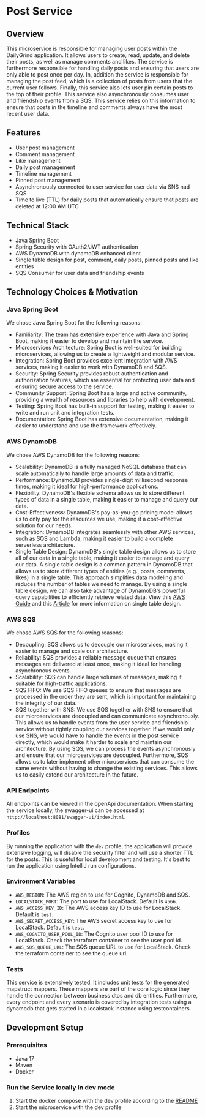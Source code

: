 # Post Service

## Overview

This microservice is responsible for managing user posts within the DailyGrind application. It allows users to create, read, update, and delete their posts, as well as manage comments and likes. The service is furthermore responsible for handling daily posts and ensuring that users are only able to post once per day. In, addition the service is responsible for managing the post feed, which is a collection of posts from users that the current user follows. Finally, this service also lets user pin certain posts to the top of their profile. This service also asynchronously consumes user and friendship events from a SQS. This service relies on this information to ensure that posts in the timeline and comments always have the most recent user data.

## Features

- User post management
- Comment management
- Like management
- Daily post management
- Timeline management
- Pinned post management
- Asynchronously connected to user service for user data via SNS nad SQS
- Time to live (TTL) for daily posts that automatically ensure that posts are deleted at 12:00 AM UTC

## Technical Stack
- Java Spring Boot
- Spring Security with OAuth2/JWT authentication
- AWS DynamoDB with dynamoDB enhanced client
- Single table design for post, comment, daily posts, pinned posts and like entities
- SQS Consumer for user data and friendship events

## Technology Choices & Motivation

### Java Spring Boot
We chose Java Spring Boot for the following reasons:
- Familiarity: The team has extensive experience with Java and Spring Boot, making it easier to develop and maintain the service.
- Microservices Architecture: Spring Boot is well-suited for building microservices, allowing us to create a lightweight and modular service.
- Integration: Spring Boot provides excellent integration with AWS services, making it easier to work with DynamoDB and SQS.
- Security: Spring Security provides robust authentication and authorization features, which are essential for protecting user data and ensuring secure access to the service.
- Community Support: Spring Boot has a large and active community, providing a wealth of resources and libraries to help with development.
- Testing: Spring Boot has built-in support for testing, making it easier to write and run unit and integration tests.
- Documentation: Spring Boot has extensive documentation, making it easier to understand and use the framework effectively.

### AWS DynamoDB
We chose AWS DynamoDB for the following reasons:
- Scalability: DynamoDB is a fully managed NoSQL database that can scale automatically to handle large amounts of data and traffic.
- Performance: DynamoDB provides single-digit millisecond response times, making it ideal for high-performance applications.
- Flexibility: DynamoDB's flexible schema allows us to store different types of data in a single table, making it easier to manage and query our data.
- Cost-Effectiveness: DynamoDB's pay-as-you-go pricing model allows us to only pay for the resources we use, making it a cost-effective solution for our needs.
- Integration: DynamoDB integrates seamlessly with other AWS services, such as SQS and Lambda, making it easier to build a complete serverless architecture.
- Single Table Design: DynamoDB's single table design allows us to store all of our data in a single table, making it easier to manage and query our data. A single table design is a common pattern in DynamoDB that allows us to store different types of entities (e.g., posts, comments, likes) in a single table. This approach simplifies data modeling and reduces the number of tables we need to manage. By using a single table design, we can also take advantage of DynamoDB's powerful query capabilities to efficiently retrieve related data. View this [AWS Guide](https://docs.aws.amazon.com/amazondynamodb/latest/developerguide/data-modeling-schema-social-network.html) and this [Article](https://aws.amazon.com/blogs/database/single-table-vs-multi-table-design-in-amazon-dynamodb/) for more information on single table design.

### AWS SQS
We chose AWS SQS for the following reasons:
- Decoupling: SQS allows us to decouple our microservices, making it easier to manage and scale our architecture.
- Reliability: SQS provides a reliable message queue that ensures messages are delivered at least once, making it ideal for handling asynchronous events.
- Scalability: SQS can handle large volumes of messages, making it suitable for high-traffic applications.
- SQS FIFO: We use SQS FIFO queues to ensure that messages are processed in the order they are sent, which is important for maintaining the integrity of our data.
- SQS together with SNS: We use SQS together with SNS to ensure that our microservices are decoupled and can communicate asynchronously. This allows us to handle events from the user service and friendship service without tightly coupling our services together. If we would only use SNS, we would have to handle the events in the post service directly, which would make it harder to scale and maintain our architecture. By using SQS, we can process the events asynchronously and ensure that our microservices are decoupled. Furthermore, SQS allows us to later implement other microservices that can consume the same events without having to change the existing services. This allows us to easily extend our architecture in the future.

### API Endpoints

All endpoints can be viewed in the openApi documentation. When starting the service locally, the swagger-ui can be accessed at `http://localhost:8081/swagger-ui/index.html`.

### Profiles

By running the application with the `dev` profile, the application will provide extensive logging, will disable the security filter and will use a shorter TTL for the posts. This is useful for local development and testing. It's best to run the application using IntelliJ run configurations.

### Environment Variables
- `AWS_REGION`: The AWS region to use for Cognito, DynamoDB and SQS.
- `LOCALSTACK_PORT`: The port to use for LocalStack. Default is `4566`.
- `AWS_ACCESS_KEY_ID`: The AWS access key ID to use for LocalStack. Default is `test`.
- `AWS_SECRET_ACCESS_KEY`: The AWS secret access key to use for LocalStack. Default is `test`.
- `AWS_COGNITO_USER_POOL_ID`: The Cognito user pool ID to use for LocalStack. Check the terraform container to see the user pool id.
- `AWS_SQS_QUEUE_URL`: The SQS queue URL to use for LocalStack. Check the terraform container to see the queue url.

### Tests
This service is extensively tested. It includes unit tests for the generated mapstruct mappers. These mappers are part of the core logic since they handle the connection between business dtos and db entities. Furthermore, every endpoint and every szenario is covered by integration tests using a dynamodb that gets started in a localstack instance using testcontainers.

## Development Setup

### Prerequisites
- Java 17
- Maven
- Docker

### Run the Service locally in dev mode
1. Start the docker compose with the dev profile according to the [README](../../terraform/README.md)
2. Start the microservice with the dev profile



